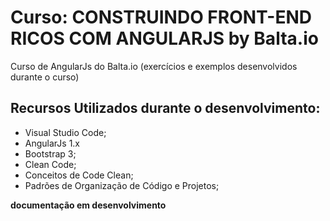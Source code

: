 # Curso: CONSTRUINDO FRONT-END RICOS COM ANGULARJS by Balta.io

Curso de AngularJs do Balta.io (exercícios e exemplos desenvolvidos durante o curso)

## Recursos Utilizados durante o desenvolvimento:

- Visual Studio Code;
- AngularJs 1.x
- Bootstrap 3;
- Clean Code;
- Conceitos de Code Clean;
- Padrões de Organização de Código e Projetos;

**documentação em desenvolvimento**



